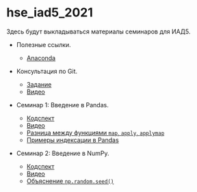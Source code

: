 # hse_iad5_2021
Здесь будут выкладываться материалы семинаров для ИАД5.

- Полезные ссылки.
  - [Anaconda](https://www.anaconda.com/products/individual)
  
- Консультация по Git.
  - [Задание](https://github.com/V-Marco/hse_iad5_2021/blob/main/misc/git_cons/git_cons.pdf)
  - [Видео](https://youtu.be/abGTdpA9aYo)

- Семинар 1: Введение в Pandas.
  - [Кодспект](https://github.com/V-Marco/hse_iad5_2021/blob/main/seminar1/sem1_pandas.ipynb)
  - [Видео](https://youtu.be/qPJjyeLOm7w)
  - [Разница между функциями `map`, `apply`, `applymap`](https://stackoverflow.com/questions/19798153/difference-between-map-applymap-and-apply-methods-in-pandas)
  - [Примеры индексации в Pandas](https://github.com/V-Marco/hse_iad5_2021/blob/main/misc/pandas_indexing_examples.ipynb)
  
- Семинар 2: Введение в NumPy.
  - [Кодспект](https://github.com/V-Marco/hse_iad5_2021/blob/main/seminar2/sem02_numpy.ipynb)
  - [Видео](https://youtu.be/gOkitx_tnOg)
  - [Объяснение `np.random.seed()`](https://stackoverflow.com/questions/21494489/what-does-numpy-random-seed0-do)
